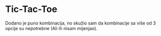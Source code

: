 # Tic-Tac-Toe

Dodano je puno kombinacija, no skužio sam da kombinacije sa više od 3 opcije su nepotrebne (Ali ih nisam mijenjao).
